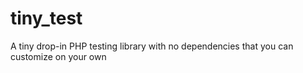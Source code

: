 # tiny_test
A tiny drop-in PHP testing library with no dependencies that you can customize on your own
